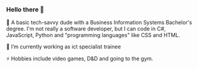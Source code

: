 ### Hello there 👋

💬 A basic tech-savvy dude with a Business Information Systems Bachelor's degree.
I'm not really a software developer, but I can code in C#, JavaScript, Python and
"programming languages" like CSS and HTML.

🔭 I’m currently working as ict specialist trainee 


⚡ Hobbies include video games, D&D and going to the gym.
